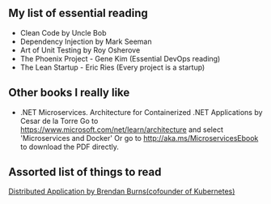## My list of essential reading

- Clean Code by Uncle Bob
- Dependency Injection by Mark Seeman
- Art of Unit Testing by Roy Osherove
- The Phoenix Project - Gene Kim (Essential DevOps reading)
- The Lean Startup - Eric Ries (Every project is a startup)

## Other books I really like
- .NET Microservices. Architecture for Containerized .NET Applications by Cesar de la Torre
Go to https://www.microsoft.com/net/learn/architecture and select 'Microservices and Docker'
Or go to http://aka.ms/MicroservicesEbook to download the PDF directly.

## Assorted list of things to read

[Distributed Application by Brendan Burns(cofounder of Kubernetes)](
https://azure.microsoft.com/en-us/resources/designing-distributed-systems/en-us/)
